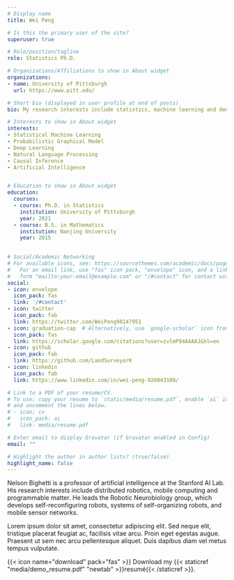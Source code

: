 ```yaml
---
# Display name
title: Wei Peng

# Is this the primary user of the site?
superuser: true

# Role/position/tagline
role: Statistics Ph.D.

# Organizations/Affiliations to show in About widget
organizations:
- name: University of Pittsburgh
  url: https://www.pitt.edu/

# Short bio (displayed in user profile at end of posts)
bio: My research interests include statistics, machine learning and deep learning.

# Interests to show in About widget
interests:
- Statistical Machine Learning 
- Probabilistic Graphical Model
- Deep Learning 
- Natural Language Processing
- Causal Inference
- Artificial Intelligence


# Education to show in About widget
education:
  courses:
  - course: Ph.D. in Statistics
    institution: University of Pittsburgh
    year: 2021
  - course: B.S. in Mathematics 
    institution: Nanjing University
    year: 2015
  

# Social/Academic Networking
# For available icons, see: https://sourcethemes.com/academic/docs/page-builder/#icons
#   For an email link, use "fas" icon pack, "envelope" icon, and a link in the
#   form "mailto:your-email@example.com" or "/#contact" for contact widget.
social:
- icon: envelope
  icon_pack: fas
  link: '/#contact'
- icon: twitter
  icon_pack: fab
  link: https://twitter.com/WeiPeng98147951
- icon: graduation-cap  # Alternatively, use `google-scholar` icon from `ai` icon pack
  icon_pack: fas
  link: https://scholar.google.com/citations?user=zvlmP94AAAAJ&hl=en
- icon: github
  icon_pack: fab
  link: https://github.com/LandSurveyorK
- icon: linkedin
  icon_pack: fab
  link: https://www.linkedin.com/in/wei-peng-926043108/

# Link to a PDF of your resume/CV.
# To use: copy your resume to `static/media/resume.pdf`, enable `ai` icons in `params.toml`, 
# and uncomment the lines below.
# - icon: cv
#   icon_pack: ai
#   link: media/resume.pdf

# Enter email to display Gravatar (if Gravatar enabled in Config)
email: ""

# Highlight the author in author lists? (true/false)
highlight_name: false
---
```


Nelson Bighetti is a professor of artificial intelligence at the Stanford AI Lab. His research interests include distributed robotics, mobile computing and programmable matter. He leads the Robotic Neurobiology group, which develops self-reconfiguring robots, systems of self-organizing robots, and mobile sensor networks.

Lorem ipsum dolor sit amet, consectetur adipiscing elit. Sed neque elit, tristique placerat feugiat ac, facilisis vitae arcu. Proin eget egestas augue. Praesent ut sem nec arcu pellentesque aliquet. Duis dapibus diam vel metus tempus vulputate.

{{< icon name="download" pack="fas" >}} Download my {{< staticref "media/demo_resume.pdf" "newtab" >}}resumé{{< /staticref >}}.
